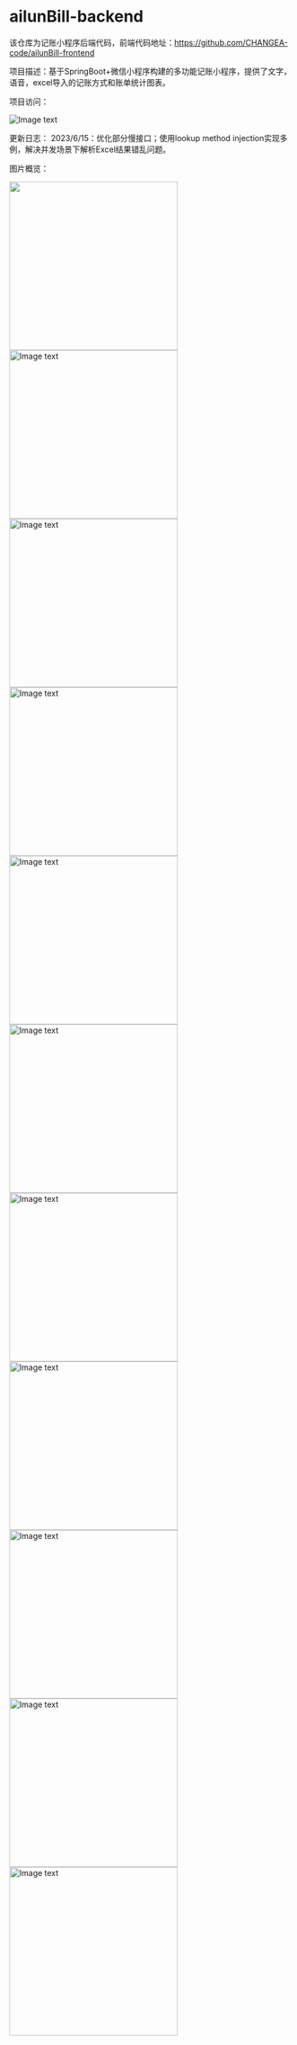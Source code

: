 # ailunBill-backend

该仓库为记账小程序后端代码，前端代码地址：https://github.com/CHANGEA-code/ailunBill-frontend

项目描述：基于SpringBoot+微信小程序构建的多功能记账小程序，提供了文字，语音，excel导入的记账方式和账单统计图表。

项目访问：

![Image text](https://gitee.com/changa-code/blog-images/raw/master/gh_b295f5afa94c_258.jpg)

更新日志：
2023/6/15：优化部分慢接口；使用lookup method injection实现多例，解决并发场景下解析Excel结果错乱问题。

图片概览：

<img src="https://gitee.com/changa-code/blog-images/raw/master/微信图片_202302111036313.jpg" width="300" /><img src="https://gitee.com/changa-code/blog-images/raw/master/%E5%BE%AE%E4%BF%A1%E5%9B%BE%E7%89%87_20230211103631.jpg" alt="Image text" width="300" /><img src="https://gitee.com/changa-code/blog-images/raw/master/%E5%BE%AE%E4%BF%A1%E5%9B%BE%E7%89%87_202302111036311.jpg" alt="Image text" width="300" /><img src="https://gitee.com/changa-code/blog-images/raw/master/%E5%BE%AE%E4%BF%A1%E5%9B%BE%E7%89%87_202302111036312.jpg" alt="Image text" width="300" /><img src="https://gitee.com/changa-code/blog-images/raw/master/%E5%BE%AE%E4%BF%A1%E5%9B%BE%E7%89%87_202302111036314.jpg" alt="Image text" width="300" /><img src="https://gitee.com/changa-code/blog-images/raw/master/%E5%BE%AE%E4%BF%A1%E5%9B%BE%E7%89%87_202302111036315.jpg" alt="Image text" width="300" /><img src="https://gitee.com/changa-code/blog-images/raw/master/%E5%BE%AE%E4%BF%A1%E5%9B%BE%E7%89%87_202302111036319.jpg" alt="Image text" width="300" /><img src="https://gitee.com/changa-code/blog-images/raw/master/%E5%BE%AE%E4%BF%A1%E5%9B%BE%E7%89%87_202302111036317.jpg" alt="Image text" width="300" /><img src="https://gitee.com/changa-code/blog-images/raw/master/%E5%BE%AE%E4%BF%A1%E5%9B%BE%E7%89%87_2023021110363110.jpg" alt="Image text" width="300" /><img src="https://gitee.com/changa-code/blog-images/raw/master/%E5%BE%AE%E4%BF%A1%E5%9B%BE%E7%89%87_202302111036318.jpg" alt="Image text" width="300" /><img src="https://gitee.com/changa-code/blog-images/raw/master/%E5%BE%AE%E4%BF%A1%E5%9B%BE%E7%89%87_202302111036316.jpg" alt="Image text" width="300" />

